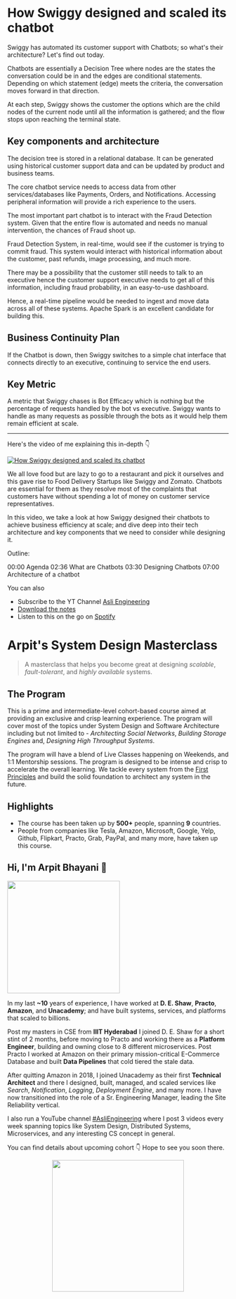 How Swiggy designed and scaled its chatbot
===


Swiggy has automated its customer support with Chatbots; so what's their architecture? Let's find out today.

Chatbots are essentially a Decision Tree where nodes are the states the conversation could be in and the edges are conditional statements. Depending on which statement (edge) meets the criteria, the conversation moves forward in that direction.

At each step, Swiggy shows the customer the options which are the child nodes of the current node until all the information is gathered; and the flow stops upon reaching the terminal state.

## Key components and architecture

The decision tree is stored in a relational database. It can be generated using historical customer support data and can be updated by product and business teams.

The core chatbot service needs to access data from other services/databases like Payments, Orders, and Notifications. Accessing peripheral information will provide a rich experience to the users.

The most important part chatbot is to interact with the Fraud Detection system. Given that the entire flow is automated and needs no manual intervention, the chances of Fraud shoot up.

Fraud Detection System, in real-time, would see if the customer is trying to commit fraud. This system would interact with historical information about the customer, past refunds, image processing, and much more.

There may be a possibility that the customer still needs to talk to an executive hence the customer support executive needs to get all of this information, including fraud probability, in an easy-to-use dashboard.

Hence, a real-time pipeline would be needed to ingest and move data across all of these systems. Apache Spark is an excellent candidate for building this.

## Business Continuity Plan

If the Chatbot is down, then Swiggy switches to a simple chat interface that connects directly to an executive, continuing to service the end users.

## Key Metric

A metric that Swiggy chases is Bot Efficacy which is nothing but the percentage of requests handled by the bot vs executive. Swiggy wants to handle as many requests as possible through the bots as it would help them remain efficient at scale.
<hr />


<p>Here's the video of me explaining this in-depth 👇‍</p>

[![How Swiggy designed and scaled its chatbot](https://i.ytimg.com/vi/W8LDyEOPaPY/mqdefault.jpg)](https://www.youtube.com/watch?v=W8LDyEOPaPY)

We all love food but are lazy to go to a restaurant and pick it ourselves and this gave rise to Food Delivery Startups like Swiggy and Zomato. Chatbots are essential for them as they resolve most of the complaints that customers have without spending a lot of money on customer service representatives.

In this video, we take a look at how Swiggy designed their chatbots to achieve business efficiency at scale; and dive deep into their tech architecture and key components that we need to consider while designing it.

Outline:

00:00 Agenda
02:36 What are Chatbots
03:30 Designing Chatbots
07:00 Architecture of a chatbot

You can also
 - Subscribe to the YT Channel [Asli Engineering](https://youtube.com/c/ArpitBhayani)
 - [Download the notes](https://drive.google.com/file/d/1_C7mUXohjvTR1OAfYL0UWov7-w9B_8zJ/view?usp=sharing)
 - Listen to this on the go on [Spotify](https://open.spotify.com/show/7qMoamm2iZQrsPVm6IQLoD)

# Arpit's System Design Masterclass

> A masterclass that helps you become great at designing _scalable_, _fault-tolerant_, and _highly available_ systems.

## The Program

This is a prime and intermediate-level cohort-based course aimed at providing an exclusive and crisp learning experience. The program will cover most of the topics under System Design and Software Architecture including but not limited to - _Architecting Social Networks_, _Building Storage Engines_ and, _Designing High Throughput Systems_.

The program will have a blend of Live Classes happening on Weekends, and 1:1 Mentorship sessions. The program is designed to be intense and crisp to accelerate the overall learning. We tackle every system from the [First Principles](https://en.wikipedia.org/wiki/First_principle) and build the solid foundation to architect any system in the future.


## Highlights

 - The course has been taken up by __500+__ people, spanning __9__ countries.
 - People from companies like Tesla, Amazon, Microsoft, Google, Yelp, Github, Flipkart, Practo, Grab, PayPal, and many more, have taken up this course.


## Hi, I'm Arpit Bhayani 👋

<img width="256px" src="https://arpitbhayani.me/static/img/arpit.jpg" />

In my last **~10** years of experience, I have worked at **D. E. Shaw**, **Practo**, **Amazon**, and **Unacademy**; and have built systems, services, and platforms that scaled to billions.

Post my masters in CSE from **IIIT Hyderabad** I joined D. E. Shaw for a short stint of 2 months, before moving to Practo and working there as a **Platform Engineer**, building and owning close to 8 different microservices. Post Practo I worked at Amazon on their primary mission-critical E-Commerce Database and built **Data Pipelines** that cold tiered the stale data.

After quitting Amazon in 2018, I joined Unacademy as their first **Technical Architect** and there I designed, built, managed, and scaled services like _Search_, _Notification_, _Logging_, _Deployment Engine_, and many more. I have now transitioned into the role of a Sr. Engineering Manager, leading the Site Reliability vertical.

I also run a YouTube channel [#AsliEngineering](https://www.youtube.com/c/ArpitBhayani) where I post 3 videos every week spanning topics like System Design, Distributed Systems, Microservices, and any interesting CS concept in general.

You can find details about upcoming cohort 👇‍ Hope to see you soon there.

<center>
<a target="_blank" href="https://arpitbhayani.me/masterclass">
<img src="https://user-images.githubusercontent.com/4745789/137859181-d4499cf4-ce65-4466-8b88-a078ece0f081.PNG" width="300px" />
</a>
</center>